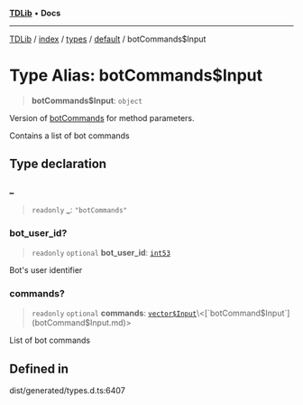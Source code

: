 [**TDLib**](../../../../../../README.md) • **Docs**

***

[TDLib](../../../../../../modules.md) / [index](../../../../../README.md) / [types](../../../README.md) / [default](../README.md) / botCommands$Input

# Type Alias: botCommands$Input

> **botCommands$Input**: `object`

Version of [botCommands](botCommands.md) for method parameters.

Contains a list of bot commands

## Type declaration

### \_

> `readonly` **\_**: `"botCommands"`

### bot\_user\_id?

> `readonly` `optional` **bot\_user\_id**: [`int53`](int53.md)

Bot's user identifier

### commands?

> `readonly` `optional` **commands**: [`vector$Input`](vector$Input.md)\<[`botCommand$Input`](botCommand$Input.md)\>

List of bot commands

## Defined in

dist/generated/types.d.ts:6407
